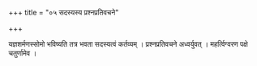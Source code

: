 +++
title = "०५ सदस्यस्य प्रश्नप्रतिवचने"

+++

यज्ञशर्मणस्सोमो भविष्यति तत्र भवता सदस्यत्वं कर्तव्यम् । प्रश्नप्रतिवचने अध्वर्युवत् । महर्त्विग्वरण पक्षे चतुर्णामेव ।
